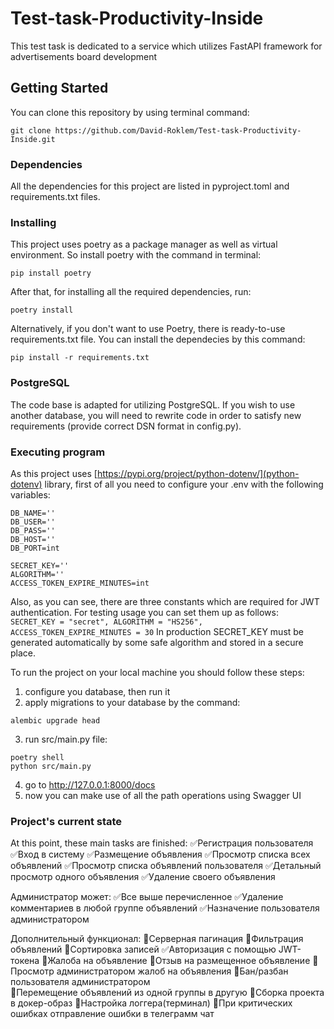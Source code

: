 # Test-task-Productivity-Inside
This test task is dedicated to a service which utilizes FastAPI framework for advertisements board development

## Getting Started
You can clone this repository by using terminal command:
```
git clone https://github.com/David-Roklem/Test-task-Productivity-Inside.git
```

### Dependencies
All the dependencies for this project are listed in pyproject.toml and requirements.txt files.

### Installing
This project uses poetry as a package manager as well as virtual environment. So install poetry with the command in terminal:
```
pip install poetry
```
After that, for installing all the required dependencies, run:
```
poetry install
```
Alternatively, if you don't want to use Poetry, there is ready-to-use requirements.txt file. You can install the dependecies by this command:
```
pip install -r requirements.txt
```

### PostgreSQL
The code base is adapted for utilizing PostgreSQL. If you wish to use another database, you will need to rewrite code in order to satisfy new requirements (provide correct DSN format in config.py).

### Executing program
As this project uses [https://pypi.org/project/python-dotenv/](python-dotenv) library, first of all you need to configure your .env with the following variables:
```
DB_NAME=''
DB_USER=''
DB_PASS=''
DB_HOST=''
DB_PORT=int

SECRET_KEY=''
ALGORITHM=''
ACCESS_TOKEN_EXPIRE_MINUTES=int
```
Also, as you can see, there are three constants which are required for JWT authentication. For testing usage you can set them up as follows: ``` SECRET_KEY = "secret", ALGORITHM = "HS256", ACCESS_TOKEN_EXPIRE_MINUTES = 30 ```
In production SECRET_KEY must be generated automatically by some safe algorithm and stored in a secure place.

To run the project on your local machine you should follow these steps:
1) configure you database, then run it
2) apply migrations to your database by the command:
```
alembic upgrade head
```
3) run src/main.py file:
```
poetry shell
python src/main.py
```
4) go to http://127.0.0.1:8000/docs
5) now you can make use of all the path operations using Swagger UI

### Project's current state
At this point, these main tasks are finished:
✅Регистрация пользователя
✅Вход в систему
✅Размещение объявления
✅Просмотр списка всех объявлений
✅Просмотр списка объявлений пользователя
✅Детальный просмотр одного объявления 
✅Удаление своего объявления

Администратор может:
✅Все выше перечисленное
✅Удаление комментариев в любой группе объявлений 
✅Назначение пользователя администратором

Дополнительный функционал:
🔭Серверная пагинация
🔭Фильтрация объявлений
🔭Сортировка записей
✅Авторизация с помощью JWT-токена
🔭Жалоба на объявление
🔭Отзыв на размещенное объявление
🔭Просмотр администратором жалоб на объявления
🔭Бан/разбан пользователя администратором			
🔭Перемещение объявлений из одной группы в другую 
🔭Сборка проекта в докер-образ
🔭Настройка логгера(терминал)
🔭При критических ошибках отправление ошибки в телеграмм чат
